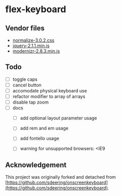 # flex-keyboard

## Vendor files

- [normalize-3.0.2.css](https://github.com/necolas/normalize.css/)
- [jquery-2.1.1.min.js](https://github.com/jquery/jquery)
- [modernizr-2.8.3.min.js](https://github.com/Modernizr/Modernizr)


## Todo

- [ ] toggle caps
- [ ] cancel button
- [ ] accomodate physical keyboard use
- [ ] refactor modifier to array of arrays
- [ ] disable tap zoom  
- [ ] docs
    - [ ] add optional layout parameter usage
    - [ ] add rem and em usage
    - [ ] add fontello usage
    - [ ] warning for unsupported browsers: <IE9


## Acknowledgement

This project was originally forked and detached from [https://github.com/sdeering/onscreenkeyboard](https://github.com/sdeering/onscreenkeyboard).